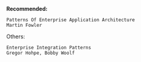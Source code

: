 **Recommended:**
```
Patterns Of Enterprise Application Architecture
Martin Fowler
```

Others:
```
Enterprise Integration Patterns
Gregor Hohpe, Bobby Woolf
```
